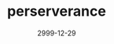 ---
layout: base.njk
title : 'perserverance' 
view_title : 'perserverance' 
year : '2999' 
date : '2999-12-29' 
img_file : '/drawing/perserverance.png' 
html_file : 'perserverance' 
next_html : '/index.html' 
permalink : "title/{{html_file}}.html"
---